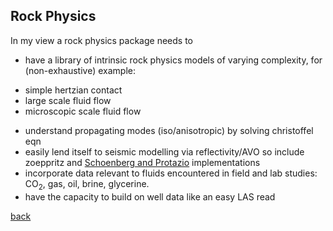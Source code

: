 ## Rock Physics
In my view a rock physics package needs to
- have a library of intrinsic rock physics models of varying complexity, for (non-exhaustive) example:
* simple hertzian contact 
* large scale fluid flow
* microscopic scale fluid flow
- understand propagating modes (iso/anisotropic) by solving christoffel eqn
- easily lend itself to seismic modelling via reflectivity/AVO so include zoeppritz and [Schoenberg and Protazio](https://asa.scitation.org/doi/10.1121/1.2029011) implementations
- incorporate data relevant to fluids encountered in field and lab studies: CO<sub>2</sub>, gas, oil, brine, glycerine.
- have the capacity to build on well data like an easy LAS read 

[back](index.md)
